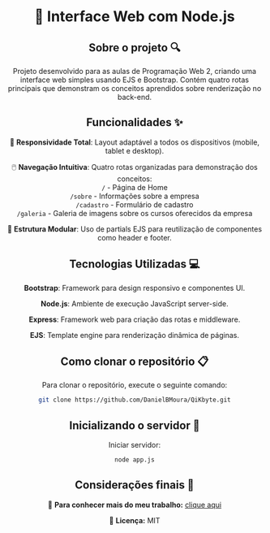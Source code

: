 <div align="center">
<h1 align="center">  🚀 Interface Web com Node.js </h1>

## Sobre o projeto 🔍

<p align="center">
Projeto desenvolvido para as aulas de Programação Web 2, criando uma interface web simples usando EJS e Bootstrap. Contém quatro rotas principais que demonstram os conceitos aprendidos sobre renderização no back-end.<br>
</p>

## Funcionalidades ✨

📱 **Responsividade Total**: Layout adaptável a todos os dispositivos (mobile, tablet e desktop).  

🖱️ **Navegação Intuitiva**: Quatro rotas organizadas para demonstração dos conceitos:  
 `/` - Página de Home  
 `/sobre` - Informações sobre a empresa  
 `/cadastro` - Formulário de cadastro  
 `/galeria` - Galeria de imagens sobre os cursos oferecidos da empresa

🔗 **Estrutura Modular**: Uso de partials EJS para reutilização de componentes como header e footer.

## Tecnologias Utilizadas 💻

**Bootstrap**: Framework para design responsivo e componentes UI.  

**Node.js**: Ambiente de execução JavaScript server-side.  

**Express**: Framework web para criação das rotas e middleware.  

**EJS**: Template engine para renderização dinâmica de páginas.

## Como clonar o repositório 📋

Para clonar o repositório, execute o seguinte comando:

```bash
git clone https://github.com/DanielBMoura/QiKbyte.git
```

## Inicializando o servidor 🚀

Iniciar servidor:
```bash
node app.js
```

## Considerações finais 📝

🔗 **Para conhecer mais do meu trabalho:** [clique aqui](https://www.linkedin.com/in/daniel-borazo-de-moura-b4a995356/)

📜 **Licença:** MIT

 </div>
